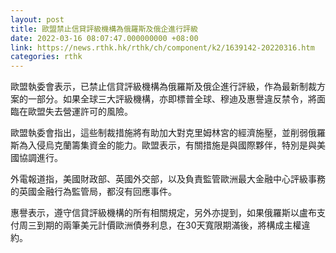```yaml
---
layout: post
title: 歐盟禁止信貸評級機構為俄羅斯及俄企進行評級
date: 2022-03-16 08:07:47.000000000 +08:00
link: https://news.rthk.hk/rthk/ch/component/k2/1639142-20220316.htm
categories: rthk
---
```


歐盟執委會表示，已禁止信貸評級機構為俄羅斯及俄企進行評級，作為最新制裁方案的一部分。如果全球三大評級機構，亦即標普全球、穆迪及惠譽違反禁令，將面臨在歐盟失去營運許可的風險。

歐盟執委會指出，這些制裁措施將有助加大對克里姆林宮的經濟施壓，並削弱俄羅斯為入侵烏克蘭籌集資金的能力。歐盟表示，有關措施是與國際夥伴，特別是與美國協調進行。

外電報道指，美國財政部、英國外交部，以及負責監管歐洲最大金融中心評級事務的英國金融行為監管局，都沒有回應事件。

惠譽表示，遵守信貸評級機構的所有相關規定，另外亦提到，如果俄羅斯以盧布支付周三到期的兩筆美元計價歐洲債券利息，在30天寬限期滿後，將構成主權違約。
